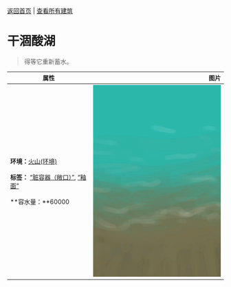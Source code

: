 [返回首页](index.md)   |  [查看所有建筑](building.md)
# 干涸酸湖  
> 得等它重新蓄水。  
  
  属性  |   图片   
 ----  |  ----:   
 **环境：**[火山(环境)](Env_AcidLake.md)<br><br>**标签：**	[“脏容器（敞口）”](tag_ContainerDirty.md), [“釉面”](tag_Glazed.md)<br><br>**容水量：**60000  |  ![](Sprite/AcidShore.png)   
  
